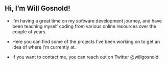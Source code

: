 ## Hi, I’m Will Gosnold!

- I'm having a great time on my software development journey, and have been teaching myself coding from various online resources over the couple of years.

- Here you can find some of the projects I've been working on to get an idea of where I'm currently at.

- If you want to contact me, you can reach out on Twitter @willgosnold

<!---
willgosnold/willgosnold is a ✨ special ✨ repository because its `README.md` (this file) appears on your GitHub profile.
You can click the Preview link to take a look at your changes.
--->
